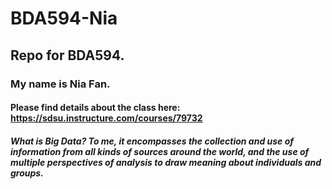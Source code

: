 # BDA594-Nia
## Repo for BDA594.
### **My name is Nia Fan.**
#### Please find details about the class here: https://sdsu.instructure.com/courses/79732
##### What is Big Data? To me, it encompasses the collection and use of information from all kinds of sources around the world, and the use of multiple perspectives of analysis to draw meaning about individuals and groups.
